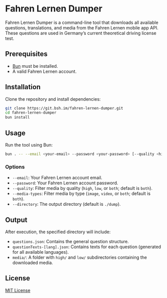 # Fahren Lernen Dumper

Fahren Lernen Dumper is a command-line tool that downloads all available questions, translations, and media from the Fahren Lernen mobile app API. These questions are used in Germany’s current theoretical driving license test.

## Prerequisites

- [Bun](https://bun.sh/) must be installed.
- A valid Fahren Lernen account.

## Installation

Clone the repository and install dependencies:

```sh
git clone https://git.bsh.im/fahren-lernen-dumper.git
cd fahren-lernen-dumper
bun install
```

## Usage

Run the tool using Bun:

```sh
bun . -- --email <your-email> --password <your-password> [--quality <high/low/both>] [--directory <./dump>] [--media-types <image/video/both>]
```

### Options

- `--email`: Your Fahren Lernen account email.
- `--password`: Your Fahren Lernen account password.
- `--quality`: Filter media by quality (`high`, `low`, or `both`; default is `both`).
- `--media-types`: Filter media by type (`image`, `video`, or `both`; default is `both`).
- `--directory`: The output directory (default is `./dump`).

## Output

After execution, the specified directory will include:

- `questions.json`: Contains the general question structure.
- `questionTexts-[lang].json`: Contains texts for each question (generated for all available languages).
- `media/`: A folder with `high/` and `low/` subdirectories containing the downloaded media.

## License

[MIT License](LICENSE)
